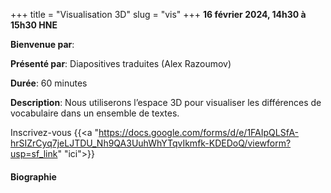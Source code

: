 +++
title = "Visualisation 3D"
slug = "vis"
+++
**16 février 2024, 14h30 à 15h30 HNE**

**Bienvenue par**: 

**Présenté par**: Diapositives traduites (Alex Razoumov)

**Durée**: 60 minutes

**Description**: Nous utiliserons l’espace 3D pour visualiser les différences de vocabulaire dans un ensemble
de textes.

Inscrivez-vous {{<a "https://docs.google.com/forms/d/e/1FAIpQLSfA-hrSIZrCyq7jeLJTDU_Nh9QA3UuhWhYTqvIkmfk-KDEDoQ/viewform?usp=sf_link" "ici">}}

<!-- Le même séminaire [en français](/template). -->

#### Biographie
